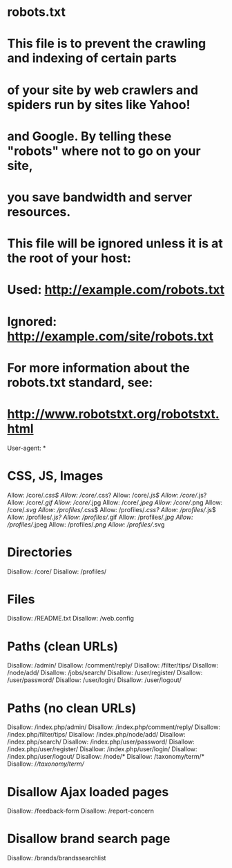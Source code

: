 #
# robots.txt
#
# This file is to prevent the crawling and indexing of certain parts
# of your site by web crawlers and spiders run by sites like Yahoo!
# and Google. By telling these "robots" where not to go on your site,
# you save bandwidth and server resources.
#
# This file will be ignored unless it is at the root of your host:
# Used:    http://example.com/robots.txt
# Ignored: http://example.com/site/robots.txt
#
# For more information about the robots.txt standard, see:
# http://www.robotstxt.org/robotstxt.html

User-agent: *
# CSS, JS, Images
Allow: /core/*.css$
Allow: /core/*.css?
Allow: /core/*.js$
Allow: /core/*.js?
Allow: /core/*.gif
Allow: /core/*.jpg
Allow: /core/*.jpeg
Allow: /core/*.png
Allow: /core/*.svg
Allow: /profiles/*.css$
Allow: /profiles/*.css?
Allow: /profiles/*.js$
Allow: /profiles/*.js?
Allow: /profiles/*.gif
Allow: /profiles/*.jpg
Allow: /profiles/*.jpeg
Allow: /profiles/*.png
Allow: /profiles/*.svg
# Directories
Disallow: /core/
Disallow: /profiles/
# Files
Disallow: /README.txt
Disallow: /web.config
# Paths (clean URLs)
Disallow: /admin/
Disallow: /comment/reply/
Disallow: /filter/tips/
Disallow: /node/add/
Disallow: /jobs/search/
Disallow: /user/register/
Disallow: /user/password/
Disallow: /user/login/
Disallow: /user/logout/
# Paths (no clean URLs)
Disallow: /index.php/admin/
Disallow: /index.php/comment/reply/
Disallow: /index.php/filter/tips/
Disallow: /index.php/node/add/
Disallow: /index.php/search/
Disallow: /index.php/user/password/
Disallow: /index.php/user/register/
Disallow: /index.php/user/login/
Disallow: /index.php/user/logout/
Disallow: /node/*
Disallow: /taxonomy/term/*
Disallow: /*/taxonomy/term/*
# Disallow Ajax loaded pages
Disallow: /feedback-form
Disallow: /report-concern
# Disallow brand search page
Disallow: /brands/brandssearchlist